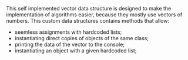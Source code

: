 This self implemented vector data structure is designed to make the implementation of algorithms easier, because they mostly use vectors of numbers. This custom data structures contains methods that allow:

- seemless assignments with hardcoded lists;
- instantiating direct copies of objects of the same class;
- printing the data of the vector to the console;
- instantiating an object with a given hardcoded list;
